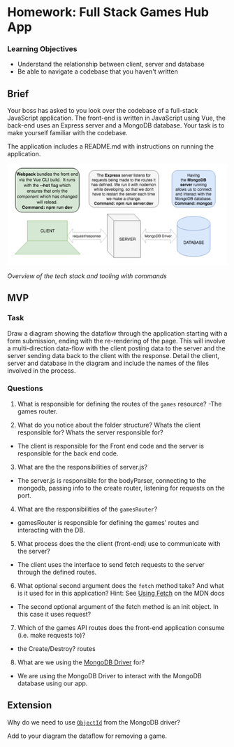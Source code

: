 # Homework: Full Stack Games Hub App

### Learning Objectives

- Understand the relationship between client, server and database
- Be able to navigate a codebase that you haven't written

## Brief

Your boss has asked to you look over the codebase of a full-stack JavaScript application. The front-end is written in JavaScript using Vue, the back-end uses an Express server and a MongoDB database. Your task is to make yourself familiar with the codebase.

The application includes a README.md with instructions on running the application.

![Overview of the tech stack and tooling with commands](images/tech_stack_with_commands.png)

*Overview of the tech stack and tooling with commands*

## MVP

### Task

Draw a diagram showing the dataflow through the application starting with a form submission, ending with the re-rendering of the page. This will involve a multi-direction data-flow with the client posting data to the server and the server sending data back to the client with the response. Detail the client, server and database in the diagram and include the names of the files involved in the process.

### Questions

1. What is responsible for defining the routes of the `games` resource?
  -The games router.

2. What do you notice about the folder structure?  Whats the client responsible for? Whats the server responsible for?
  - The client is responsible for the Front end code and the server is responsible for the back end code.

3. What are the the responsibilities of server.js?
  - The server.js is responsible for the bodyParser, connecting to the mongodb, passing info to the create router, listening for requests on the port.

4. What are the responsibilities of the `gamesRouter`?
  - gamesRouter is responsible for defining the games' routes and interacting with the DB.

5. What process does the the client (front-end) use to communicate with the server?
  - The client uses the interface to send fetch requests to the server through the defined routes.

6. What optional second argument does the `fetch` method take? And what is it used for in this application? Hint: See [Using Fetch](https://developer.mozilla.org/en-US/docs/Web/API/Fetch_API/Using_Fetch) on the MDN docs
  - The second optional argument of the fetch method is an init object. In this case it uses request?

7. Which of the games API routes does the front-end application consume (i.e. make requests to)?
  -  the Create/Destroy? routes
8. What are we using the [MongoDB Driver](http://mongodb.github.io/node-mongodb-native/) for?
  - We are using the MongoDB Driver to interact with the MongoDB database using our app.

## Extension

Why do we need to use [`ObjectId`](https://mongodb.github.io/node-mongodb-native/api-bson-generated/objectid.html) from the MongoDB driver?

Add to your diagram the dataflow for removing a game.
